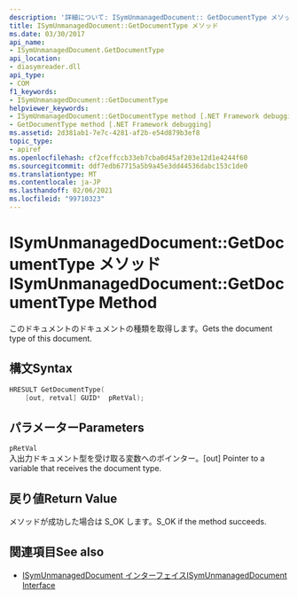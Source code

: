 ```yaml
---
description: '詳細について: ISymUnmanagedDocument:: GetDocumentType メソッド'
title: ISymUnmanagedDocument::GetDocumentType メソッド
ms.date: 03/30/2017
api_name:
- ISymUnmanagedDocument.GetDocumentType
api_location:
- diasymreader.dll
api_type:
- COM
f1_keywords:
- ISymUnmanagedDocument::GetDocumentType
helpviewer_keywords:
- ISymUnmanagedDocument::GetDocumentType method [.NET Framework debugging]
- GetDocumentType method [.NET Framework debugging]
ms.assetid: 2d381ab1-7e7c-4281-af2b-e54d879b3ef8
topic_type:
- apiref
ms.openlocfilehash: cf2ceffccb33eb7cba0d45af203e12d1e4244f60
ms.sourcegitcommit: ddf7edb67715a5b9a45e3dd44536dabc153c1de0
ms.translationtype: MT
ms.contentlocale: ja-JP
ms.lasthandoff: 02/06/2021
ms.locfileid: "99710323"
---
```

# <a name="isymunmanageddocumentgetdocumenttype-method"></a><span data-ttu-id="5103b-103">ISymUnmanagedDocument::GetDocumentType メソッド</span><span class="sxs-lookup"><span data-stu-id="5103b-103">ISymUnmanagedDocument::GetDocumentType Method</span></span>

<span data-ttu-id="5103b-104">このドキュメントのドキュメントの種類を取得します。</span><span class="sxs-lookup"><span data-stu-id="5103b-104">Gets the document type of this document.</span></span>  
  
## <a name="syntax"></a><span data-ttu-id="5103b-105">構文</span><span class="sxs-lookup"><span data-stu-id="5103b-105">Syntax</span></span>  
  
```cpp  
HRESULT GetDocumentType(  
    [out, retval] GUID*  pRetVal);  
```  
  
## <a name="parameters"></a><span data-ttu-id="5103b-106">パラメーター</span><span class="sxs-lookup"><span data-stu-id="5103b-106">Parameters</span></span>  

 `pRetVal`  
 <span data-ttu-id="5103b-107">入出力ドキュメント型を受け取る変数へのポインター。</span><span class="sxs-lookup"><span data-stu-id="5103b-107">[out] Pointer to a variable that receives the document type.</span></span>  
  
## <a name="return-value"></a><span data-ttu-id="5103b-108">戻り値</span><span class="sxs-lookup"><span data-stu-id="5103b-108">Return Value</span></span>  

 <span data-ttu-id="5103b-109">メソッドが成功した場合は S_OK します。</span><span class="sxs-lookup"><span data-stu-id="5103b-109">S_OK if the method succeeds.</span></span>  
  
## <a name="see-also"></a><span data-ttu-id="5103b-110">関連項目</span><span class="sxs-lookup"><span data-stu-id="5103b-110">See also</span></span>

- [<span data-ttu-id="5103b-111">ISymUnmanagedDocument インターフェイス</span><span class="sxs-lookup"><span data-stu-id="5103b-111">ISymUnmanagedDocument Interface</span></span>](isymunmanageddocument-interface.md)
